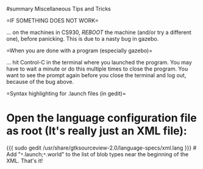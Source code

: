 #summary Miscellaneous Tips and Tricks

=IF SOMETHING DOES NOT WORK=

... on the machines in CS930, *REBOOT* the machine (and/or try a different one), before panicking. This is due to a nasty bug in gazebo.

=When you are done with a program (especially gazebo)=

... hit Control-C in the terminal where you launched the program. You may have to wait a minute or do this multiple times to close the program. You want to see the prompt again before you close the terminal and log out, because of the bug above.

=Syntax highlighting for .launch files (in gedit)=

  # Open the language configuration file as root (It's really just an XML file): 
  {{{
  sudo gedit /usr/share/gtksourceview-2.0/language-specs/xml.lang
  }}}
    # Add "`*`.launch;`*`.world" to the list of blob types near the beginning of the XML. That's it!
